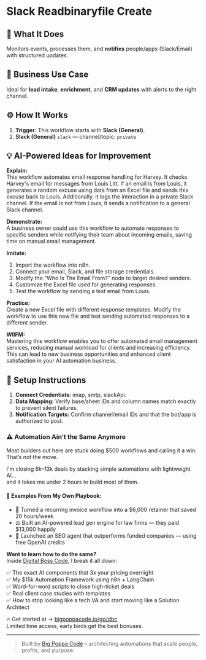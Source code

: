 # Slack Readbinaryfile Create
## 🚀 What It Does
Monitors events, processes them, and **notifies** people/apps (Slack/Email) with structured updates.

## 💼 Business Use Case
Ideal for **lead intake**, **enrichment**, and **CRM updates** with alerts to the right channel.

## ⚙️ How It Works
1. **Trigger:** This workflow starts with **Slack (General)**.
2. **Slack (General)** `slack` — channel/topic: `private`

## 💡 AI-Powered Ideas for Improvement
**Explain:**  
This workflow automates email response handling for Harvey. It checks Harvey's email for messages from Louis Litt. If an email is from Louis, it generates a random excuse using data from an Excel file and sends this excuse back to Louis. Additionally, it logs the interaction in a private Slack channel. If the email is not from Louis, it sends a notification to a general Slack channel.

**Demonstrate:**  
A business owner could use this workflow to automate responses to specific senders while notifying their team about incoming emails, saving time on manual email management.

**Imitate:**  
1. Import the workflow into n8n.
2. Connect your email, Slack, and file storage credentials.
3. Modify the "Who Is The Email From?" node to target desired senders.
4. Customize the Excel file used for generating responses.
5. Test the workflow by sending a test email from Louis.

**Practice:**  
Create a new Excel file with different response templates. Modify the workflow to use this new file and test sending automated responses to a different sender.

**WIIFM:**  
Mastering this workflow enables you to offer automated email management services, reducing manual workload for clients and increasing efficiency. This can lead to new business opportunities and enhanced client satisfaction in your AI automation business.

## 🔧 Setup Instructions
1. **Connect Credentials:** imap, smtp, slackApi.
2. **Data Mapping:** Verify base/sheet IDs and column names match exactly to prevent silent failures.
3. **Notification Targets:** Confirm channel/email IDs and that the bot/app is authorized to post.

### ⚠️ Automation Ain’t the Same Anymore

Most builders out here are stuck doing $500 workflows and calling it a win.  
That’s not the move.  

I'm closing $6k–$13k deals by stacking simple automations with lightweight AI...  
and it takes me under 2 hours to build most of them.

#### 🧠 Examples From My Own Playbook:
- 🔁 Turned a recurring invoice workflow into a $6,000 retainer that saved 20 hours/week  
- ⚖️ Built an AI-powered lead gen engine for law firms — they paid $13,000 happily  
- 🚀 Launched an SEO agent that outperforms funded companies — using free OpenAI credits  

**Want to learn how to do the same?**  
Inside [Digital Boss Code](https://bigpoppacode.io/go/dbc), I break it all down:

✅ The exact AI components that 3x your pricing overnight  
✅ My $15k Automation Framework using n8n + LangChain  
✅ Word-for-word scripts to close high-ticket deals  
✅ Real client case studies with templates  
✅ How to stop looking like a tech VA and start moving like a Solution Architect  

🔥 Get started at → [bigpoppacode.io/go/dbc](https://bigpoppacode.io/go/dbc)  
Limited time access, early birds get the best bonuses.

---
> Built by [Big Poppa Code](https://bigpoppacode.io) – architecting automations that scale people, profits, and purpose.
